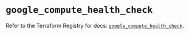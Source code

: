 # `google_compute_health_check`

Refer to the Terraform Registry for docs: [`google_compute_health_check`](https://registry.terraform.io/providers/hashicorp/google/5.38.0/docs/resources/compute_health_check).
